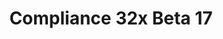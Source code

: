 ---
layout: post
title: Compliance 32x Beta 17
permalink: /compliance32x/B17
comments: true
comments-id: 32x-Beta-17
header-img: compliance32x/releases/B17.jpg

long_text: It’s been a long time coming, but it’s finally here! Beta 17. December is starting up, and the holidays are around the corner. We’ve been working for weeks on this beta, and it has many major changes and additions. We’re glad to announce that the pack has been updated to 1.18 and has the new 1.18 textures.  We’re also introducing changes to iconic textures such as creepers, the grass block, and even Steve. We hope that you like this beta and its many, many changes.<br><br>(NOTE&#58; This version of the pack is compatible with both Java 1.17.1 and 1.18.1. For convenience, we are releasing the update as a single pack. That means you'll get a warning when trying to use the pack in 1.17.1, but you can safely disregard it.)

main_changelog: changelogs/compliance32

downloads:
  - 1.18.x for Java Edition:
      GitHub: https://github.com/Compliance-Resource-Pack/Compliance-Java-32x/releases/download/beta-17/Compliance-32x-Java-Beta-17.zip
      CurseForge: https://www.curseforge.com/minecraft/texture-packs/compliance-32x/download/3566790
  - 1.18.x for Bedrock Edition:
      GitHub: https://github.com/Compliance-Resource-Pack/Compliance-Bedrock-32x/releases/download/beta-17/Compliance-32x-Bedrock-Beta-17.mcpack
      CurseForge: https://www.curseforge.com/minecraft-bedrock/addons/compliance-32x-bedrock/download/3566791
---